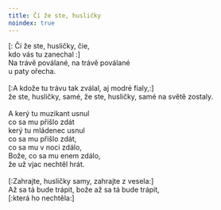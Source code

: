 ```yaml
---
title: Čí že ste, husličky
noindex: true
---
```


[: Čí že ste, husličky, čie,\
kdo vás tu zanechal :]\
Na trávě poválané, na trávě poválané\
u paty ořecha.\
\
[:A kdože tu trávu tak zválal, aj modré fialy,:]\
že ste, husličky, samé, že ste, husličky, samé na světě zostaly.\
\
A kerý tu muzikant usnul\
co sa mu přišlo zdát\
kerý tu mládenec usnul\
co sa mu přišlo zdát,\
co sa mu v noci zdálo,\
Bože, co sa mu enem zdálo,\
že už vjac nechtěl hrát.\
\
[:Zahrajte, husličky samy, zahrajte z vesela:]\
Až sa tá bude trápit, bože až sa tá bude trápit,\
[:která ho nechtěla:]